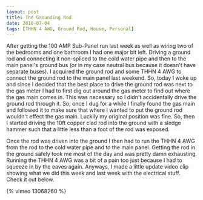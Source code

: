 ```yaml
---
layout: post
title: The Grounding Rod
date: 2010-07-04
tags: [THHN 4 AWG, Ground Rod, House, Personal]
---
```

After getting the 100 AMP Sub-Panel run last week as well as wiring two of the
bedrooms and one bathroom I had one major bit left. Driving a ground rod and
connecting it non-spliced to the cold water pipe and then to the main panel's
ground bus (or in my case neutral bus because it doesn't have separate buses).
I acquired the ground rod and some THHN 4 AWG to connect the ground rod to the
main panel last weekend. So, today I woke up and since I decided that the best
place to drive the ground rod was next to the gas meter I had to first dig out
around the gas meter to find out where the gas main comes in. This was
necessary so I didn't accidentally drive the ground rod through it. So, once I
dug for a while I finally found the gas main and followed it to make sure
that where I wanted to put the ground rod wouldn't effect the gas main. Luckily
my original position was fine. So, then I started driving the 10ft copper clad
rod into the ground with a sledge hammer such that a little less than a foot of
the rod was exposed.

Once the rod was driven into the ground I then had to run the THHN 4 AWG from
the rod to the cold water pipe and to the main panel. Getting the rod in the ground
safely took me most of the day and was pretty damn exhausting. Running the THHN
4 AWG was a bit of a pain too just because I had to squeeze in by the eaves
again. Anyways, I made a little update video clip showing what we did this
week and last week with the electrical stuff. Check it out below.

{% vimeo 13068260 %}
